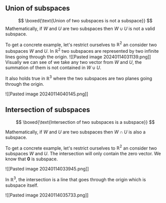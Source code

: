 ## Union of subspaces

$$
\boxed{\text{Union of two subspaces is not a subspace}}
$$
Mathematically, if $W$ and $U$ are two subspaces then $W \cup U$ is not a valid subspace.

To get a concrete example, let's restrict ourselves to $\mathbb{R}^2$ an consider two subspaces $W$ and $U$. In $\mathbb{R}^2$ two subspaces are represented by two infinite lines going through the origin. 
 ![[Pasted image 20240114031139.png]]
Visually we can see of we take any two vector from $W$ and $U$, the summation of them is not contained in $W \cup U$.

It also holds true in $\mathbb{R}^3$ where the two subspaces are two planes going through the origin.

![[Pasted image 20240114040145.png]]

## Intersection of subspaces

$$
\boxed{\text{Intersection of two subspaces is a subspace}}
$$

Mathematically, if $W$ and $U$ are two subspaces then $W \cap U$ is also a subspace.

To get a concrete example, let's restrict ourselves to $\mathbb{R}^2$ an consider two subspaces $W$ and $U$. The intersection will only contain the zero vector. We know that $\mathbf{0}$ is subspace.

![[Pasted image 20240114033945.png]]

In $\mathbb{R}^3$, the intersection is a line that goes through the origin which is subspace itself.

![[Pasted image 20240114035733.png]]